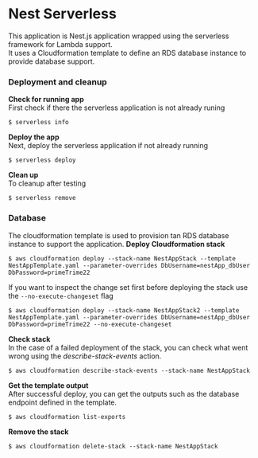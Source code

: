 # Nest Serverless
This application is Nest.js application wrapped using the serverless framework for Lambda support.  
It uses a Cloudformation template to define an RDS database instance to provide database support.

### Deployment and cleanup
__Check for running app__  
First check if there the serverless application is not already runing  
```
$ serverless info
```
__Deploy the app__  
Next, deploy the serverless application if not already running  
```
$ serverless deploy
```  

__Clean up__  
To cleanup after testing
```
$ serverless remove
```

### Database
The cloudformation template is used to provision tan RDS database instance to support the application.
__Deploy Cloudformation stack__  
```
$ aws cloudformation deploy --stack-name NestAppStack --template NestAppTemplate.yaml --parameter-overrides DbUsername=nestApp_dbUser DbPassword=primeTrime22
```  
If you want to inspect the change set first before deploying the stack use the `--no-execute-changeset` flag
```
$ aws cloudformation deploy --stack-name NestAppStack2 --template NestAppTemplate.yaml --parameter-overrides DbUsername=nestApp_dbUser DbPassword=primeTrime22 --no-execute-changeset
```  

__Check stack__  
In the case of a failed deployment of the stack, you can check what went wrong using the _describe-stack-events_ action.
```
$ aws cloudformation describe-stack-events --stack-name NestAppStack
```  

__Get the template output__  
After successful deploy, you can get the outputs such as the database endpoint defined in the template.  
```
$ aws cloudformation list-exports
```

__Remove the stack__    
```
$ aws cloudformation delete-stack --stack-name NestAppStack
```
